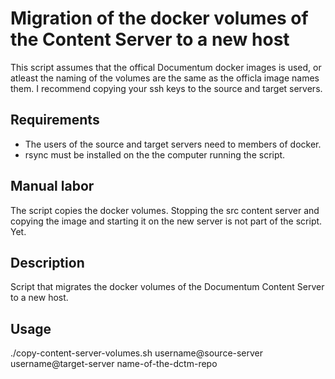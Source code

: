# Migration of the docker volumes of the Content Server to a new host
This script assumes that the offical Documentum docker images is used, or atleast the naming of the volumes are the same as the officla image names them.
I recommend copying your ssh keys to the source and target servers.

## Requirements
- The users of the source and target servers need to members of docker.
- rsync must be installed on the the computer running the script.

## Manual labor
The script copies the docker volumes. Stopping the src content server and copying the image and starting it on the new server is not part of the script. Yet.

## Description
Script that migrates the docker volumes of the Documentum Content Server to a new host.


## Usage
./copy-content-server-volumes.sh username@source-server username@target-server name-of-the-dctm-repo

